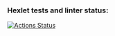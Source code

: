 ### Hexlet tests and linter status:
[![Actions Status](https://github.com/migildar/frontend-project-46/workflows/hexlet-check/badge.svg)](https://github.com/migildar/frontend-project-46/actions)